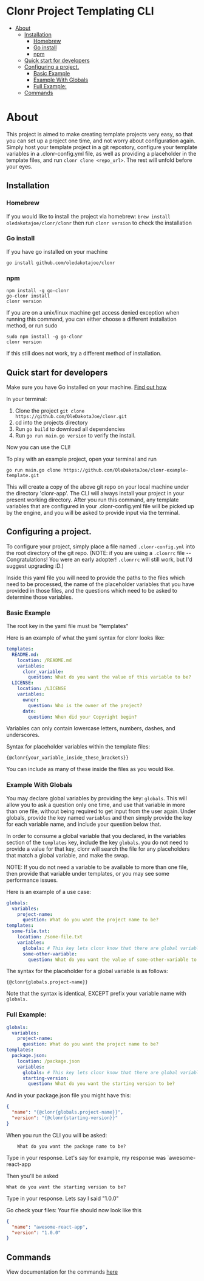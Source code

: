 # Clonr Project Templating CLI

- [About](#about)
    * [Installation](#installation)
        + [Homebrew](#homebrew)
        + [Go install](#go-install)
        + [npm](#npm)
    * [Quick start for developers](#quick-start-for-developers)
    * [Configuring a project.](#configuring-a-project)
        + [Basic Example](#basic-example)
        + [Example With Globals](#example-with-globals)
        + [Full Example:](#full-example)
    * [Commands](#commands)

# About
This project is aimed to make creating template projects very easy, so that you can set up a project one time, and not worry about configuration again.
Simply host your template project in a git repostory, configure your template variables in a .clonr-config.yml file, as well as providing a placeholder in the
template files, and run `clonr clone <repo_url>`. The rest will unfold before your eyes.

## Installation

### Homebrew
If you would like to install the project via homebrew:
`brew install oledakotajoe/clonr/clonr`
then  run
`clonr version`
to check the installation

### Go install

If you have go installed on your machine

`go install github.com/oledakotajoe/clonr`

### npm

```shell
npm install -g go-clonr
go-clonr install
clonr version
```

If you are on a unix/linux machine get access denied exception when running this command, you can either choose a
different installation method, or run sudo

```shell
sudo npm install -g go-clonr
clonr version
```

If this still does not work, try a different method of installation.

## Quick start for developers
Make sure you have Go installed on your machine. [Find out how](https://golang.org/doc/install)

In your terminal:
1. Clone the project
   `git clone https://github.com/OleDakotaJoe/clonr.git`
2. cd into the projects directory
3. Run `go build` to download all dependencies
4. Run `go run main.go version` to verify the install.

Now you can use the CLI!

To play with an example project, open your terminal and run

`go run main.go clone https://github.com/OleDakotaJoe/clonr-example-template.git`

This will create a copy of the above git repo on your local machine under the directory 'clonr-app'.
The CLI will always install your project in your present working directory.
After you run this command, any template variables that are configured in your .clonr-config.yml file will be picked up by the engine,
and you will be asked to provide input via the terminal.

## Configuring a project.

To configure your project, simply place a file named `.clonr-config.yml` into the root directory of the git repo.
(NOTE: if you are using a `.clonrrc` file -- Congratulations! You were an early adopter! `.clonrrc` will still work, but I'd suggest upgrading :D.)


Inside this yaml file you will need to provide the paths to the files which need to be processed, the name of the
placeholder variables that you have provided in those files, and the questions which need to be asked to determine those variables.

### Basic Example
The root key in the yaml file must be "templates"

Here is an example of what the yaml syntax for clonr looks like:
```yaml
templates:
  README.md:
    location: /README.md
    variables:
      clonr_variable:
        question: What do you want the value of this variable to be?
  LICENSE:
    location: /LICENSE
    variables:
      owner:
        question: Who is the owner of the project?
      date:
        question: When did your Copyright begin?
```

Variables can only contain lowercase letters, numbers, dashes, and underscores.

Syntax for placeholder variables within the template files:
```
{@clonr{your_variable_inside_these_brackets}}
```

You can include as many of these inside the files as you would like.


### Example With Globals
You may declare global variables by providing the key: `globals`. This will allow you to ask a question only one time,
and use that variable in more than one file, without being required to get input from the user again.
Under globals, provide the key named `variables` and then simply provide the key for each variable name, and include your question below that.


In order to consume a global variable that you declared, in the variables section of the `templates` key, include the key `globals`.
you do not need to provide a value for that key, clonr will search the file for any placeholders that match a global variable, and make the swap.

NOTE: If you do not need a variable to be available to more than one file, then provide that variable under templates, or you may see some performance issues.

Here is an example of a use case:
```yaml
globals:
  variables:
    project-name:
      question: What do you want the project name to be?
templates:
  some-file.txt:
    location: /some-file.txt
    variables:
      globals: # This key lets clonr know that there are global variables in /some-file.txt, and to scan for them. You do not need to provide a corresponding value for this key
      some-other-variable:
        question: What do you want the value of some-other-variable to be?
```

The syntax for the placeholder for a global variable is as follows:
```
{@clonr{globals.project-name}}
```
Note that the syntax is identical, EXCEPT prefix your variable name with `globals.`

### Full Example:
```yaml
globals:
  variables:
    project-name:
      question: What do you want the project name to be?
templates:
  package.json:
    location: /package.json
    variables:
      globals: # This key lets clonr know that there are global variables in /some-file.txt, and to scan for them. You do not need to provide a corresponding value for this key
      starting-version:
        question: What do you want the starting version to be?
```

And in your package.json file you might have this:
```json
{
  "name": "{@clonr{globals.project-name}}",
  "version": "{@clonr{starting-version}}"
}
```

When you run the CLI you will be asked:

```
    What do you want the package name to be?
```

Type in your response.
Let's say for example, my response was `awesome-react-app

Then you'll be asked
```
What do you want the starting version to be?
```
Type in your response. Lets say I said "1.0.0"

Go check your files:
Your file should now look like this
```json
{
  "name": "awesome-react-app",
  "version": "1.0.0"
}
```

## Commands

View documentation for the commands [here](https://github.com/OleDakotaJoe/clonr/blob/main/.resources/cmd-docs/clonr.md)





